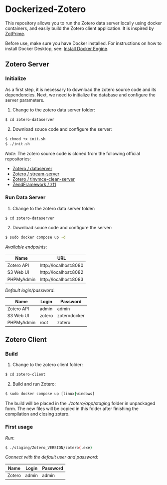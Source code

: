 # Dockerized-Zotero

This repository allows you to run the Zotero data server locally using docker containers, and easily build the Zotero client application. It is inspired by [ZotPrime](https://github.com/FiligranHQ/zotprime).

Before use, make sure you have Docker installed. For instructions on how to install Docker Desktop, see: [Install Docker Engine](https://docs.docker.com/engine/install).

## Zotero Server 

### Initialize

As a first step, it is necessary to download the zotero source code and its dependencies. Next, we need to initialize the database and configure the server parameters. 

1. Change to the zotero data server folder: 
```bash
$ cd zotero-dataserver
```

2. Download souce code and configure the server: 
```bash
$ chmod +x init.sh
$ ./init.sh
```

_Note_: The zotero source code is cloned from the following official repositories:
- [Zotero / dataserver](https://github.com/zotero/dataserver.git)
- [Zotero / stream-server](https://github.com/zotero/stream-server.git)
- [Zotero / tinymce-clean-server](https://github.com/zotero/tinymce-clean-server.git)
- [ZendFramework / zf1](https://github.com/zotero/tinymce-clean-server.git)


### Run Data Server

1. Change to the zotero data server folder: 
```bash
$ cd zotero-dataserver
```

2. Download souce code and configure the server: 
```bash
$ sudo docker compose up -d
```

*Available endpoints*:

| Name          | URL                                           |
| ------------- | --------------------------------------------- |
| Zotero API    | http://localhost:8080                         |
| S3 Web UI     | http://localhost:8082                         |
| PHPMyAdmin    | http://localhost:8083                         |

*Default login/password*:

| Name          | Login                    | Password           |
| ------------- | ------------------------ | ------------------ |
| Zotero API    | admin                    | admin              |
| S3 Web UI     | zotero                   | zoterodocker       |
| PHPMyAdmin    | root                     | zotero             |


## Zotero Client 

### Build

1. Change to the zotero client folder: 
```bash
$ cd zotero-client
```

2. Build and run Zotero: 
```bash
$ sudo docker compose up [linux|windows]
```

The build will be placed in the _./zotero/app/staging_ folder in unpackaged form. The new files will be copied in this folder after finishing the compilation and closing zotero.

### First usage

*Run*:
```bash
$ ./staging/Zotero_VERSION/zotero(.exe)
```

*Connect with the default user and password*:

| Name          | Login                    | Password           |
| ------------- | ------------------------ | ------------------ |
| Zotero        | admin                    | admin              |

[comment]: ![Sync](./doc/sync.png)
